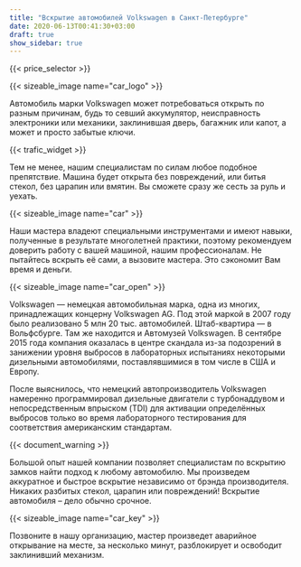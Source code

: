 ```yaml
---
title: "Вскрытие автомобилей Volkswagen в Санкт-Петербурге"
date: 2020-06-13T00:41:30+03:00
draft: true
show_sidebar: true
---
```


{{< price_selector >}}

{{< sizeable_image name="car_logo" >}}

Автомобиль марки Volkswagen может потребоваться открыть по разным причинам, будь то севший аккумулятор, неисправность электроники или механики, заклинившая дверь, багажник или капот, а может и просто забытые ключи. 

{{< trafic_widget >}}

Тем не менее, нашим специалистам по силам любое подобное препятствие. Машина будет открыта без повреждений, или битья стекол, без царапин или вмятин. Вы сможете сразу же сесть за руль и уехать.

{{< sizeable_image name="car" >}}

Наши мастера владеют специальными инструментами и имеют навыки, полученные в результате многолетней практики, поэтому рекомендуем доверить работу с вашей машиной, нашим профессионалам. Не пытайтесь вскрыть её сами, а вызовите мастера. Это сэкономит Вам время и деньги.

{{< sizeable_image name="car_open" >}}

Volkswagen — немецкая автомобильная марка, одна из многих, принадлежащих концерну Volkswagen AG. Под этой маркой в 2007 году было реализовано 5 млн 20 тыс. автомобилей. Штаб-квартира — в Вольфсбурге. Там же находится и Автомузей Volkswagen. В сентябре 2015 года компания оказалась в центре скандала из-за подозрений в занижении уровня выбросов в лабораторных испытаниях некоторыми дизельными автомобилями, поставлявшимися в том числе в США и Европу. 

После выяснилось, что немецкий автопроизводитель Volkswagen намеренно программировал дизельные двигатели с турбонаддувом и непосредственным впрыском (TDI) для активации определённых выбросов только во время лабораторного тестирования для соответствия американским стандартам.

{{< document_warning >}}

Большой опыт нашей компании позволяет специалистам по вскрытию замков найти подход к любому автомобилю. Мы произведем аккуратное и быстрое вскрытие независимо от брэнда производителя. Никаких разбитых стекол, царапин или повреждений! Вскрытие автомобиля – дело обычно срочное. 

{{< sizeable_image name="car_key" >}}

Позвоните в нашу организацию, мастер произведет аварийное открывание на месте, за несколько минут, разблокирует и освободит заклинивший механизм.